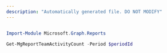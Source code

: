 ```yaml
---
description: "Automatically generated file. DO NOT MODIFY"
---
```


```powershell

Import-Module Microsoft.Graph.Reports

Get-MgReportTeamActivityCount -Period $periodId 

```